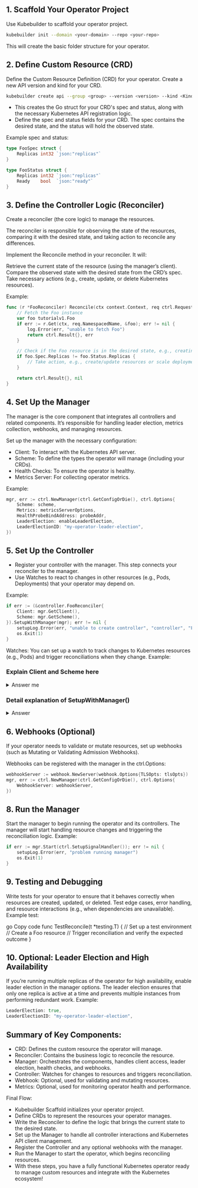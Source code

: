 ## 1. Scaffold Your Operator Project

Use Kubebuilder to scaffold your operator project.

```bash
kubebuilder init --domain <your-domain> --repo <your-repo>
```
This will create the basic folder structure for your operator.

## 2. Define Custom Resource (CRD)
Define the Custom Resource Definition (CRD) for your operator.
Create a new API version and kind for your CRD.

```bash
kubebuilder create api --group <group> --version <version> --kind <Kind>
```

- This creates the Go struct for your CRD's spec and status, along with the necessary Kubernetes API registration logic.
- Define the spec and status fields for your CRD. The spec contains the desired state, and the status will hold the observed state.

Example spec and status:

```go
type FooSpec struct {
    Replicas int32 `json:"replicas"`
}

type FooStatus struct {
    Replicas int32 `json:"replicas"`
    Ready    bool  `json:"ready"`
}
```
## 3. Define the Controller Logic (Reconciler)
Create a reconciler (the core logic) to manage the resources.

The reconciler is responsible for observing the state of the resources, comparing it with the desired state, and taking action to reconcile any differences.

Implement the Reconcile method in your reconciler. It will:

Retrieve the current state of the resource (using the manager’s client).
Compare the observed state with the desired state from the CRD’s spec.
Take necessary actions (e.g., create, update, or delete Kubernetes resources).

Example:

```go
func (r *FooReconciler) Reconcile(ctx context.Context, req ctrl.Request) (ctrl.Result, error) {
    // Fetch the Foo instance
    var foo tutorialv1.Foo
    if err := r.Get(ctx, req.NamespacedName, &foo); err != nil {
        log.Error(err, "unable to fetch Foo")
        return ctrl.Result{}, err
    }

    // Check if the Foo resource is in the desired state, e.g., creating a pod or updating replicas
    if foo.Spec.Replicas != foo.Status.Replicas {
        // Take action, e.g., create/update resources or scale deployments
    }

    return ctrl.Result{}, nil
}
```
## 4. Set Up the Manager
The manager is the core component that integrates all controllers and related components. It’s responsible for handling leader election, metrics collection, webhooks, and managing resources.

Set up the manager with the necessary configuration:

- Client: To interact with the Kubernetes API server.
- Scheme: To define the types the operator will manage (including your CRDs).
- Health Checks: To ensure the operator is healthy.
- Metrics Server: For collecting operator metrics.

Example:

```go
mgr, err := ctrl.NewManager(ctrl.GetConfigOrDie(), ctrl.Options{
    Scheme: scheme,
    Metrics: metricsServerOptions,
    HealthProbeBindAddress: probeAddr,
    LeaderElection: enableLeaderElection,
    LeaderElectionID: "my-operator-leader-election",
})
```

## 5. Set Up the Controller

- Register your controller with the manager. This step connects your reconciler to the manager.
- Use Watches to react to changes in other resources (e.g., Pods, Deployments) that your operator may depend on.

Example:

```go
if err := (&controller.FooReconciler{
    Client: mgr.GetClient(),
    Scheme: mgr.GetScheme(),
}).SetupWithManager(mgr); err != nil {
    setupLog.Error(err, "unable to create controller", "controller", "Foo")
    os.Exit(1)
}
```

Watches: You can set up a watch to track changes to Kubernetes resources (e.g., Pods) and trigger reconciliations when they change. Example:

### Explain Client and Scheme here
<details>
	<summary>Answer me </summary>
 mgr.GetClient(): This retrieves the manager’s client, which is responsible for interacting with Kubernetes resources (such as Pods, Deployments, and CRDs)

mgr.GetScheme(): This retrieves the scheme that has been set up for the operator. This scheme contains the types of objects the operator is allowed to manage (including custom resources defined by CRDs).
</details>


### Detail explanation of SetupWithManager()

<details>
  <Summary>Answer</Summary>
  ```golang
  func (r *FooReconciler) SetupWithManager(mgr ctrl.Manager) error {
	return ctrl.NewControllerManagedBy(mgr).
		For(&tutorialv1.Foo{}).
		Watches(
			&corev1.Pod{},
			handler.EnqueueRequestsFromMapFunc(r.mapPodsReqToFooReq),
		).
		Complete(r) 
```
  
This code snippet is from the SetupWithManager function of a Kubernetes operator, which is responsible for setting up the reconciliation logic and defining how the operator will interact with the resources it manages (in this case, a custom resource Foo).

Let’s break it down step by step:

#### 1. SetupWithManager(mgr ctrl.Manager) error
This method is typically part of a reconciler (e.g., FooReconciler). The purpose of SetupWithManager is to define the controller logic, associate it with the Manager, and specify the resources to watch and reconcile.

mgr is a ctrl.Manager instance, which is the main control loop of the operator. It manages various components of the operator, such as the controllers, webhooks, and client connections.
This function returns an error, indicating whether setting up the controller was successful.

#### 2. ctrl.NewControllerManagedBy(mgr)
This function creates a new controller that will be managed by the given mgr (manager). It is used to register and manage a controller’s lifecycle within the operator.

The controller is responsible for managing a particular resource type, reacting to changes, and triggering reconciliation logic.
mgr is the Kubernetes controller-runtime manager, which runs the controller.

####3. For(&tutorialv1.Foo{})
This line specifies that the controller will manage the Foo custom resource (CR). It tells the controller to watch for changes in the Foo resources defined in your CRD (Custom Resource Definition).

tutorialv1.Foo{} refers to the Foo resource defined under the tutorialv1 API group and version. It could look like this in the CRD:

```go
type Foo struct {
    metav1.TypeMeta   `json:",inline"`
    metav1.ObjectMeta `json:"metadata,omitempty"`
    Spec   FooSpec   `json:"spec"`
    Status FooStatus `json:"status,omitempty"`
}
```
#### 4. Watches(&corev1.Pod{}, handler.EnqueueRequestsFromMapFunc(r.mapPodsReqToFooReq))
This line adds a watch on Pods (corev1.Pod{}). This means the operator will observe all changes to Pods in the cluster.

handler.EnqueueRequestsFromMapFunc(r.mapPodsReqToFooReq) is a function that specifies how the operator should handle events from the watched resource (Pods in this case).

Watches are used when you want to react to changes in other resources (besides the custom resource Foo). In this case, it watches Pods.
r.mapPodsReqToFooReq is a map function (handler) that converts a change in Pods into a reconciliation request for the Foo resource. Whenever a Pod is added, updated, or deleted, this handler maps the Pod event into a reconciliation request for one or more Foo resources.
How EnqueueRequestsFromMapFunc works:

This function is a callback that takes a Pod event and maps it to a Foo reconciliation request.

It typically looks something like this:

```go
func (r *FooReconciler) mapPodsReqToFooReq(obj client.Object) []reconcile.Request {
    // Logic to map Pod event to Foo reconciliation requests
    // This might involve identifying which Foo resources are related to the Pod
    return []reconcile.Request{
        {NamespacedName: client.ObjectKey{Name: "foo-name", Namespace: "foo-namespace"}},
    }
}
```
The map function decides which Foo resources should be reconciled based on the Pod event.
</details>



## 6. Webhooks (Optional)
If your operator needs to validate or mutate resources, set up webhooks (such as Mutating or Validating Admission Webhooks).

Webhooks can be registered with the manager in the ctrl.Options:

```go
webhookServer := webhook.NewServer(webhook.Options{TLSOpts: tlsOpts})
mgr, err := ctrl.NewManager(ctrl.GetConfigOrDie(), ctrl.Options{
    WebhookServer: webhookServer,
})
```
## 8. Run the Manager
Start the manager to begin running the operator and its controllers.
The manager will start handling resource changes and triggering the reconciliation logic.
Example:

```go
if err := mgr.Start(ctrl.SetupSignalHandler()); err != nil {
    setupLog.Error(err, "problem running manager")
    os.Exit(1)
}
```

## 9. Testing and Debugging

Write tests for your operator to ensure that it behaves correctly when resources are created, updated, or deleted.
Test edge cases, error handling, and resource interactions (e.g., when dependencies are unavailable).
Example test:

go
Copy code
func TestReconcile(t *testing.T) {
    // Set up a test environment
    // Create a Foo resource
    // Trigger reconciliation and verify the expected outcome
}

## 10. Optional: Leader Election and High Availability
If you’re running multiple replicas of the operator for high availability, enable leader election in the manager options.
The leader election ensures that only one replica is active at a time and prevents multiple instances from performing redundant work.
Example:

```go
LeaderElection: true,
LeaderElectionID: "my-operator-leader-election",
```

## Summary of Key Components:

- CRD: Defines the custom resource the operator will manage.
- Reconciler: Contains the business logic to reconcile the resource.
- Manager: Orchestrates the components, handles client access, leader election, health checks, and webhooks.
- Controller: Watches for changes to resources and triggers reconciliation.
- Webhook: Optional, used for validating and mutating resources.
- Metrics: Optional, used for monitoring operator health and performance.

Final Flow:
- Kubebuilder Scaffold initializes your operator project.
- Define CRDs to represent the resources your operator manages.
- Write the Reconciler to define the logic that brings the current state to the desired state.
- Set up the Manager to handle all controller interactions and Kubernetes API client management.
- Register the Controller and any optional webhooks with the manager.
- Run the Manager to start the operator, which begins reconciling resources.
- With these steps, you have a fully functional Kubernetes operator ready to manage custom resources and integrate with the Kubernetes ecosystem!
